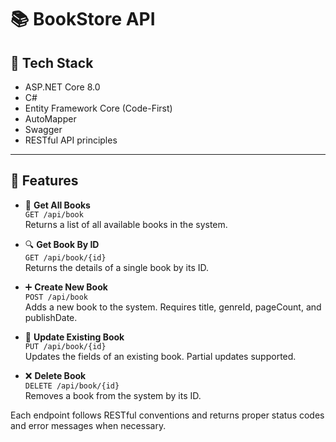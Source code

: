 # 📚 BookStore API

## 🚀 Tech Stack

- ASP.NET Core 8.0
- C#
- Entity Framework Core (Code-First)
- AutoMapper
- Swagger 
- RESTful API principles

---

## 🧩 Features

- 📖 **Get All Books**  
  `GET /api/book`  
  Returns a list of all available books in the system.

- 🔍 **Get Book By ID**  
  `GET /api/book/{id}`  
  Returns the details of a single book by its ID.

- ➕ **Create New Book**  
  `POST /api/book`  
  Adds a new book to the system. Requires title, genreId, pageCount, and publishDate.

- 📝 **Update Existing Book**  
  `PUT /api/book/{id}`  
  Updates the fields of an existing book. Partial updates supported.

- ❌ **Delete Book**  
  `DELETE /api/book/{id}`  
  Removes a book from the system by its ID.

Each endpoint follows RESTful conventions and returns proper status codes and error messages when necessary.


